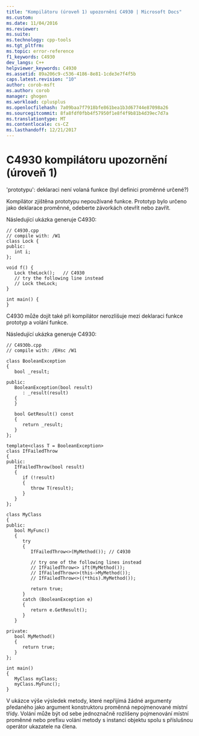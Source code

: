 ```yaml
---
title: "Kompilátoru (úroveň 1) upozornění C4930 | Microsoft Docs"
ms.custom: 
ms.date: 11/04/2016
ms.reviewer: 
ms.suite: 
ms.technology: cpp-tools
ms.tgt_pltfrm: 
ms.topic: error-reference
f1_keywords: C4930
dev_langs: C++
helpviewer_keywords: C4930
ms.assetid: 89a206c9-c536-4186-8e81-1cde3e7f4f5b
caps.latest.revision: "10"
author: corob-msft
ms.author: corob
manager: ghogen
ms.workload: cplusplus
ms.openlocfilehash: 7a09baa7f7918bfe861bea1b3d67744e87098a26
ms.sourcegitcommit: 8fa8fdf0fbb4f57950f1e8f4f9b81b4d39ec7d7a
ms.translationtype: MT
ms.contentlocale: cs-CZ
ms.lasthandoff: 12/21/2017
---
```

# <a name="compiler-warning-level-1-c4930"></a>C4930 kompilátoru upozornění (úroveň 1)
'prototypu': deklaraci není volaná funkce (byl definici proměnné určené?)  
  
 Kompilátor zjištěna prototypu nepoužívané funkce. Prototyp bylo určeno jako deklarace proměnné, odeberte závorkách otevřít nebo zavřít.  
  
 Následující ukázka generuje C4930:  
  
```  
// C4930.cpp  
// compile with: /W1  
class Lock {  
public:  
   int i;  
};  
  
void f() {  
   Lock theLock();   // C4930  
   // try the following line instead  
   // Lock theLock;  
}  
  
int main() {  
}  
```  
  
 C4930 může dojít také při kompilátor nerozlišuje mezi deklaraci funkce prototyp a volání funkce.  
  
 Následující ukázka generuje C4930:  
  
```  
// C4930b.cpp  
// compile with: /EHsc /W1  
  
class BooleanException  
{  
   bool _result;  
  
public:  
   BooleanException(bool result)  
      : _result(result)  
   {  
   }  
  
   bool GetResult() const  
   {  
      return _result;  
   }  
};  
  
template<class T = BooleanException>  
class IfFailedThrow  
{  
public:  
   IfFailedThrow(bool result)  
   {  
      if (!result)  
      {  
         throw T(result);  
      }  
   }  
};  
  
class MyClass  
{  
public:  
   bool MyFunc()  
   {  
      try  
      {  
         IfFailedThrow<>(MyMethod()); // C4930  
  
         // try one of the following lines instead  
         // IfFailedThrow<> ift(MyMethod());  
         // IfFailedThrow<>(this->MyMethod());  
         // IfFailedThrow<>((*this).MyMethod());  
  
         return true;  
      }  
      catch (BooleanException e)  
      {  
         return e.GetResult();  
      }  
   }  
  
private:  
   bool MyMethod()  
   {  
      return true;  
   }  
};  
  
int main()  
{  
   MyClass myClass;  
   myClass.MyFunc();  
}  
```  
  
 V ukázce výše výsledek metody, které nepřijímá žádné argumenty předaného jako argument konstruktoru proměnná nepojmenované místní třídy. Volání může být od sebe jednoznačně rozlišeny pojmenování místní proměnné nebo prefixu volání metody s instanci objektu spolu s příslušnou operátor ukazatele na člena.